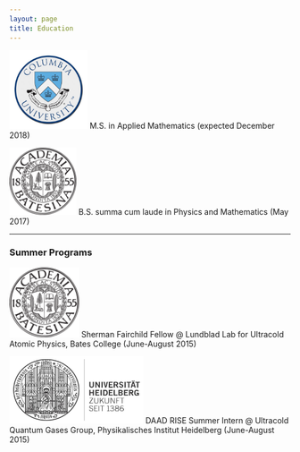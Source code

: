 ```yaml
---
layout: page
title: Education
---
```


<img src="/img/columbia_uni.jpg"  width="140" height="140"> M.S. in Applied Mathematics (expected December 2018)

<img src="/img/bates_uni.png"  width="120" height="120"> B.S. summa cum laude in Physics and Mathematics (May 2017)

___

### Summer Programs

<img src="/img/bates_uni.png"  width="125" height="125"> Sherman Fairchild Fellow @ Lundblad Lab for Ultracold Atomic Physics, Bates College (June-August 2015)

<img src="/img/heidelberg_uni.png"  width="240" height="120"> DAAD RISE Summer Intern @ Ultracold Quantum Gases Group, Physikalisches Institut Heidelberg (June-August 2015)
